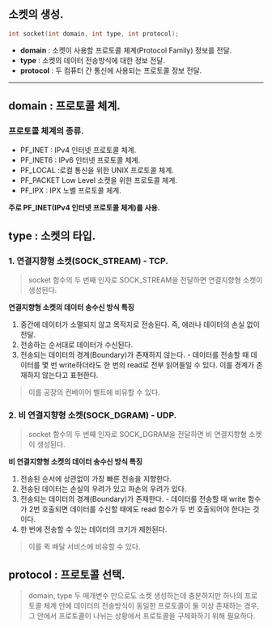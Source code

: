 
## 소켓의 생성.

```c
int socket(int domain, int type, int protocol);
```
-	 **domain** : 소켓이 사용할 프로토콜 체계(Protocol Family) 정보를 전달. 
-	 **type** : 소켓의 데이터 전송방식에 대한 정보 전달.
-	 **protocol** : 두 컴퓨터 간 통신에 사용되는 프로토콜 정보 전달.

------

## domain : 프로토콜 체계.

### 프로토콜 체계의 종류.

- PF_INET : IPv4 인터넷 프로토콜 체계.
- PF_INET6 : IPv6 인터넷 프로토콜 체계.
- PF_LOCAL :로컬 통신을 위한 UNIX 프로토콜 체계.
- PF_PACKET Low Level 소켓을 위한 프로토콜 체계.
- PF_IPX : IPX 노벨 프로토콜 체계.

**주로 PF_INET(IPv4 인터넷  프로토콜 체계)를 사용.**



## type : 소켓의 타입.



### 1. 연결지향형 소켓(SOCK_STREAM) - TCP.

> socket 함수의 두 번째 인자로 SOCK_STREAM을 전달하면 연결지향형 소켓이 생성된다.


**연결지향형 소켓의 데이터 송수신 방식 특징**
1. 중간에 데이터가 소멸되지 않고 목적지로 전송된다. 즉, 에러나 데이터의 손실 없이 전달.
2. 전송하는 순서대로 데이터가 수신된다.
3. 전송되는 데이터의 경계(Boundary)가 존재하지 않는다. - 데이터를 전송할 때 데이터를 몇 번 write하더라도 한 번의 read로 전부 읽어들일 수 있다. 이를 경계가 존재하지 않는다고 표현한다.
> 이를 공장의 컨베이어 벨트에 비유할 수 있다.



### 2. 비 연결지향형 소켓(SOCK_DGRAM) - UDP.
> socket 함수의 두 번째 인자로 SOCK_DGRAM을 전달하면 비 연결지향형 소켓이 생성된다.


**비 연결지향형 소켓의 데이터 송수신 방식 특징**
1. 전송된 순서에 상관없이 가장 빠른 전송을 지향한다.
2. 전송된 데이터는 손실의 우려가 있고 파손의 우려가 있다.
3. 전송되는 데이터의 경계(Boundary)가 존재한다. - 데이터를 전송할 때 write 함수가 2번 호출되면 데이터를 수신할 때에도 read 함수가 두 번 호출되어야 한다는 것이다.
4. 한 번에 전송할 수 있는 데이터의 크기가 제한된다.
> 이를 퀵 배달 서비스에 비유할 수 있다.



## protocol : 프로토콜 선택.
> domain, type 두 매개변수 만으로도 소켓 생성하는데 충분하지만 하나의 프로토콜 체계 안에 데이터의 전송방식이 동일한 프로토콜이 둘 이상 존재하는 경우, 
> 그 안에서 프로토콜이 나뉘는 상황에서 프로토콜을 구체화하기 위해 필요하다.
